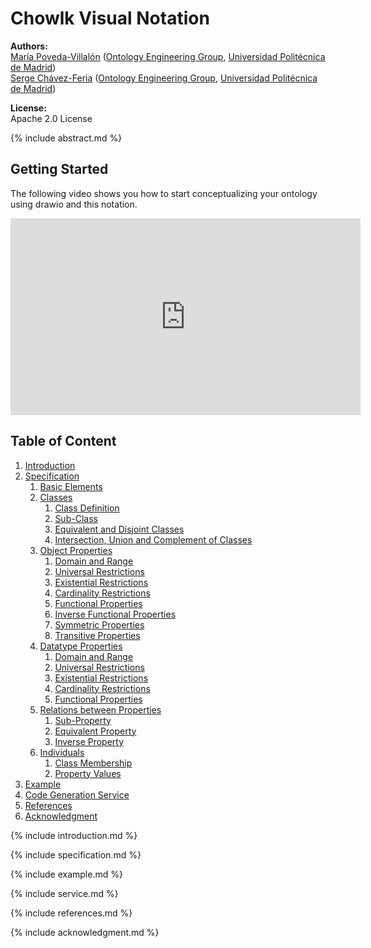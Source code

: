 # Chowlk Visual Notation

**Authors:**<br>
[María Poveda-Villalón](http://w3id.org/people/mpoveda) ([Ontology Engineering Group](https://www.oeg-upm.net/), [Universidad Politécnica de Madrid](https://www.upm.es/))<br>
[Serge Chávez-Feria](http://w3id.org/people/serge) ([Ontology Engineering Group](https://www.oeg-upm.net/), [Universidad Politécnica de Madrid](https://www.upm.es/))

**License:**<br>
Apache 2.0 License

{% include abstract.md %}

## Getting Started

The following video shows you how to start conceptualizing your ontology using drawio and this notation.

<iframe width="560" height="315" src="https://www.youtube.com/embed/aTAvtkPCdMw" frameborder="0" allow="accelerometer; autoplay; encrypted-media; gyroscope; picture-in-picture" allowfullscreen></iframe>

## Table of Content

1. [Introduction](#introduction)
2. [Specification](#specification)
    1. [Basic Elements](#basic-elements)
    2. [Classes](#classes)
        1. [Class Definition](#class-definition)
        2. [Sub-Class](#sub-class)
        3. [Equivalent and Disjoint Classes](#equivalent-disjoint-classes)
        4. [Intersection, Union and Complement of Classes](#intersection-union-complement-classes)
    3. [Object Properties](#object-properties)
        1. [Domain and Range](#domain-and-range-for-object-properties)
        2. [Universal Restrictions](#universal-restrictions-for-object-properties)
        3. [Existential Restrictions](#existential-restrictions-for-object-properties)
        4. [Cardinality Restrictions](#cardinality-restrictions-for-object-properties)
        5. [Functional Properties](#functional-object-properties)
        6. [Inverse Functional Properties](#inverse-functional-object-properties)
        7. [Symmetric Properties](#symmetric-object-properties)
        8. [Transitive Properties](#transitive-object-properties)
    4. [Datatype Properties](#datatype-properties)
        1. [Domain and Range](#domain-and-range-for-object-properties)
        2. [Universal Restrictions](#universal-restrictions-for-datatype-properties)
        3. [Existential Restrictions](#existential-restrictions-for-datatype-properties)
        4. [Cardinality Restrictions](#cardinality-restrictions-for-datatype-properties)
        5. [Functional Properties](#functional-datatype-properties)
    5. [Relations between Properties](#relations-between-properties)
        1. [Sub-Property](#sub-property)
        2. [Equivalent Property](#equivalent-property)
        3. [Inverse Property](#inverse-property)
    6. [Individuals](#individuals)
        1. [Class Membership](#individuals-class-membership)
        2. [Property Values](#individuals-property-values)
3. [Example](#example)
4. [Code Generation Service](#service)
5. [References](#references)
6. [Acknowledgment](#acknowledgment)

<a name="introduction"></a>
{% include introduction.md %}

<a name="specification"></a>
{% include specification.md %}

<a name="example"></a>
{% include example.md %}

<a name="service"></a>
{% include service.md %}

<a name="references"></a>
{% include references.md %}

<a name="acknowledgment"></a>
{% include acknowledgment.md %}
